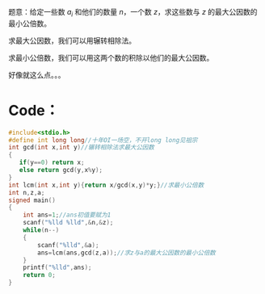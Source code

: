 题意：给定一些数 $a_i$ 和他们的数量 $n$，一个数 $z$，求这些数与 $z$ 的最大公因数的最小公倍数。

求最大公因数，我们可以用辗转相除法。

求最小公倍数，我们可以用这两个数的积除以他们的最大公因数。

好像就这么点。。。
# Code：
```c
#include<stdio.h>
#define int long long//十年OI一场空，不开long long见祖宗
int gcd(int x,int y)//辗转相除法求最大公因数
{
   if(y==0) return x;
   else return gcd(y,x%y);
}
int lcm(int x,int y){return x/gcd(x,y)*y;}//求最小公倍数
int n,z,a;
signed main()
{
    int ans=1;//ans初值要赋为1
    scanf("%lld %lld",&n,&z);
    while(n--)
    {
        scanf("%lld",&a);
        ans=lcm(ans,gcd(z,a));//求z与a的最大公因数的最小公倍数
    }
    printf("%lld",ans);
    return 0;
}
```
